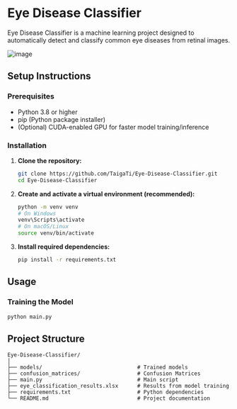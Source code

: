 # Eye Disease Classifier
Eye Disease Classifier is a machine learning project designed to automatically detect and classify common eye diseases from retinal images.

![image](https://github.com/user-attachments/assets/ffaffdd4-a49c-4055-98f9-308f457e7bc8)


## Setup Instructions

### Prerequisites
- Python 3.8 or higher
- pip (Python package installer)
- (Optional) CUDA-enabled GPU for faster model training/inference

### Installation

1. **Clone the repository:**
   ```bash
   git clone https://github.com/TaigaTi/Eye-Disease-Classifier.git
   cd Eye-Disease-Classifier
   ```

2. **Create and activate a virtual environment (recommended):**
   ```bash
   python -m venv venv
   # On Windows
   venv\Scripts\activate
   # On macOS/Linux
   source venv/bin/activate
   ```

3. **Install required dependencies:**
   ```bash
   pip install -r requirements.txt
   ```
   
## Usage

### Training the Model
```bash
python main.py
```

## Project Structure

```
Eye-Disease-Classifier/
│
├── models/                              # Trained models
├── confusion_matrices/                  # Confusion Matrices
├── main.py                              # Main script
├── eye_classification_results.xlsx      # Results from model training
├── requirements.txt                     # Python dependencies
└── README.md                            # Project documentation
```
